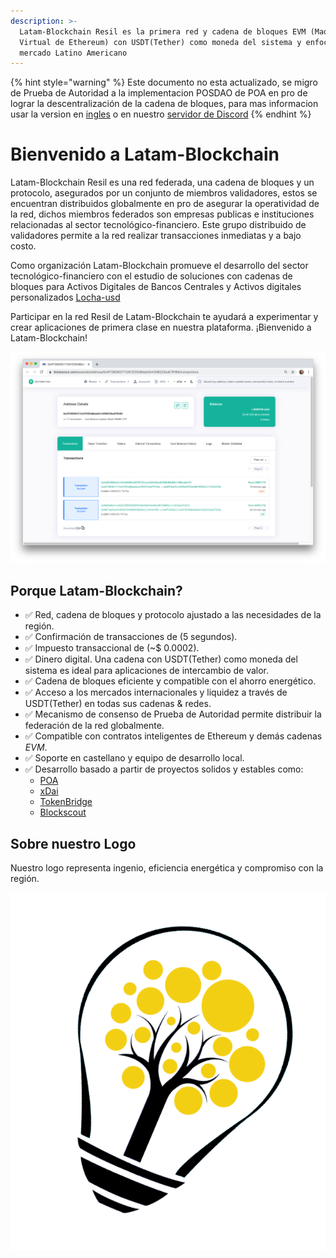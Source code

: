 ```yaml
---
description: >-
  Latam-Blockchain Resil es la primera red y cadena de bloques EVM (Maquina
  Virtual de Ethereum) con USDT(Tether) como moneda del sistema y enfocada en el
  mercado Latino Americano
---
```

{% hint style="warning" %}
Este documento no esta actualizado, se migro de Prueba de Autoridad a la implementacion POSDAO de POA en pro de lograr la descentralización de la cadena de bloques, para mas informacion usar la version en [ingles](https://www.latam-blockchain.com/v/en/README.md) o en nuestro [servidor de Discord](https://discord.gg/krvjYf4) 
{% endhint %}


# Bienvenido a Latam-Blockchain

Latam-Blockchain Resil es una red federada, una cadena de bloques y un protocolo, asegurados por un conjunto de miembros validadores, estos se encuentran distribuidos globalmente en pro de asegurar la operatividad de la red, dichos miembros federados son empresas publicas e instituciones relacionadas al sector tecnológico-financiero. Este grupo distribuido de validadores permite a la red realizar transacciones inmediatas y a bajo costo.

Como organización Latam-Blockchain promueve el desarrollo del sector tecnológico-financiero con el estudio de soluciones con cadenas de bloques para Activos Digitales de Bancos Centrales y Activos digitales personalizados [Locha-usd](https://locha-usd.github.io/)

Participar en la red Resil de Latam-Blockchain te ayudará a experimentar y crear aplicaciones de primera clase en nuestra plataforma. ¡Bienvenido a Latam-Blockchain!

![Explorador de Bloques](.gitbook/assets/blockscout.png)

## **Porque Latam-Blockchain?**

* ✅ Red, cadena de bloques y protocolo ajustado a las necesidades de la región.
* ✅ Confirmación de transacciones de \(5 segundos\).
* ✅ Impuesto transaccional de \(~$ 0.0002\).
* ✅ Dinero digital. Una cadena con USDT\(Tether\) como moneda del sistema es ideal para aplicaciones de intercambio de valor.
* ✅ Cadena de bloques eficiente y compatible con el ahorro energético.
* ✅ Acceso a los mercados internacionales y liquidez a través de USDT\(Tether\) en todas sus cadenas & redes.
* ✅ Mecanismo de consenso de Prueba de Autoridad permite distribuir la federación de la red globalmente. 
* ✅ Compatible con contratos inteligentes de Ethereum y demás cadenas _EVM_.
* ✅ Soporte en castellano y equipo de desarrollo local.
* ✅ Desarrollo basado a partir de proyectos solidos y estables como:
  * [POA](https://www.poa.network/)
  * [xDai](https://www.xdaichain.com/)
  * [TokenBridge](https://docs.tokenbridge.net/)
  * [Blockscout](https://docs.blockscout.com/)

## Sobre nuestro Logo

Nuestro logo representa ingenio, eficiencia energética y compromiso con la región.

![](.gitbook/assets/logo_big.png)

